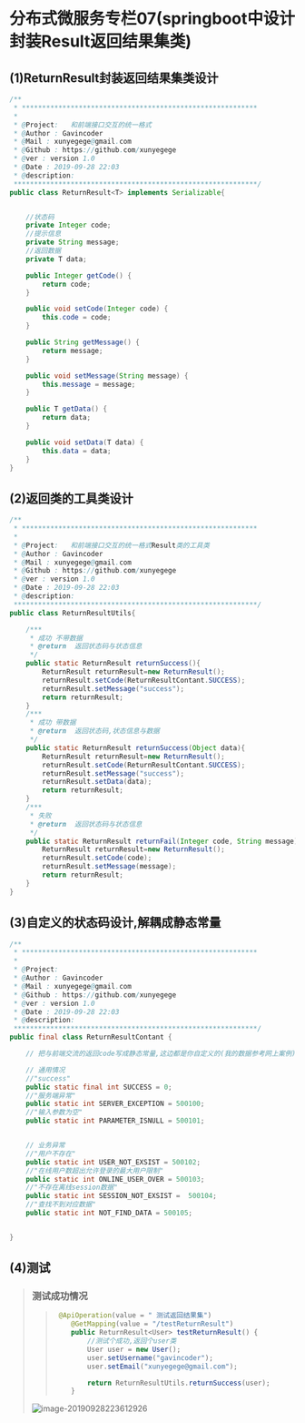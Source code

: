 # 分布式微服务专栏07(springboot中设计封装Result返回结果集类)

## (1)ReturnResult封装返回结果集类设计

```java
/**
 * **********************************************************
 *
 * @Project:   和前端接口交互的统一格式
 * @Author : Gavincoder
 * @Mail : xunyegege@gmail.com
 * @Github : https://github.com/xunyegege
 * @ver : version 1.0
 * @Date : 2019-09-28 22:03
 * @description:
 ************************************************************/
public class ReturnResult<T> implements Serializable{


    //状态码
    private Integer code;
    //提示信息
    private String message;
    //返回数据
    private T data;

    public Integer getCode() {
        return code;
    }

    public void setCode(Integer code) {
        this.code = code;
    }

    public String getMessage() {
        return message;
    }

    public void setMessage(String message) {
        this.message = message;
    }

    public T getData() {
        return data;
    }

    public void setData(T data) {
        this.data = data;
    }
}

```

## (2)返回类的工具类设计

```java
/**
 * **********************************************************
 *
 * @Project:   和前端接口交互的统一格式Result类的工具类
 * @Author : Gavincoder
 * @Mail : xunyegege@gmail.com
 * @Github : https://github.com/xunyegege
 * @ver : version 1.0
 * @Date : 2019-09-28 22:03
 * @description:
 ************************************************************/
public class ReturnResultUtils{

    /***
     * 成功 不带数据
     * @return  返回状态码与状态信息
     */
    public static ReturnResult returnSuccess(){
        ReturnResult returnResult=new ReturnResult();
        returnResult.setCode(ReturnResultContant.SUCCESS);
        returnResult.setMessage("success");
        return returnResult;
    }
    /***
     * 成功 带数据
     * @return  返回状态码,状态信息与数据
     */
    public static ReturnResult returnSuccess(Object data){
        ReturnResult returnResult=new ReturnResult();
        returnResult.setCode(ReturnResultContant.SUCCESS);
        returnResult.setMessage("success");
        returnResult.setData(data);
        return returnResult;
    }
    /***
     * 失败
     * @return  返回状态码与状态信息
     */
    public static ReturnResult returnFail(Integer code, String message){
        ReturnResult returnResult=new ReturnResult();
        returnResult.setCode(code);
        returnResult.setMessage(message);
        return returnResult;
    }
}
```

## (3)自定义的状态码设计,解耦成静态常量

```java
/**
 * **********************************************************
 *
 * @Project:
 * @Author : Gavincoder
 * @Mail : xunyegege@gmail.com
 * @Github : https://github.com/xunyegege
 * @ver : version 1.0
 * @Date : 2019-09-28 22:03
 * @description:
 ************************************************************/
public final class ReturnResultContant {

    // 把与前端交流的返回code写成静态常量,这边都是你自定义的(我的数据参考网上案例)

    // 通用情况
    //"success"
    public static final int SUCCESS = 0;
    //"服务端异常"
    public static int SERVER_EXCEPTION = 500100;
    //"输入参数为空"
    public static int PARAMETER_ISNULL = 500101;


    // 业务异常
    //"用户不存在"
    public static int USER_NOT_EXSIST = 500102;
    //"在线用户数超出允许登录的最大用户限制"
    public static int ONLINE_USER_OVER = 500103;
    //"不存在离线session数据"
    public static int SESSION_NOT_EXSIST =  500104;
    //"查找不到对应数据"
    public static int NOT_FIND_DATA = 500105;


}
```

## (4)测试

> ### 测试成功情况
>
> > ```java
> >  @ApiOperation(value = " 测试返回结果集")
> >     @GetMapping(value = "/testReturnResult")
> >     public ReturnResult<User> testReturnResult() {
> >         //测试个成功,返回个user类
> >         User user = new User();
> >         user.setUsername("gavincoder");
> >         user.setEmail("xunyegege@gmail.com");
> > 
> >         return ReturnResultUtils.returnSuccess(user);
> >     }
> > ```
>
> ![image-20190928223612926](https://tva1.sinaimg.cn/large/006y8mN6gy1g7flwk44snj30dg0cujsv.jpg)